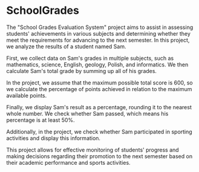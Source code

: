 # SchoolGrades
The "School Grades Evaluation System" project aims to assist in assessing students' achievements in various subjects and determining whether they meet the requirements for advancing to the next semester. In this project, we analyze the results of a student named Sam.

First, we collect data on Sam's grades in multiple subjects, such as mathematics, science, English, geology, Polish, and informatics. We then calculate Sam's total grade by summing up all of his grades.

In the project, we assume that the maximum possible total score is 600, so we calculate the percentage of points achieved in relation to the maximum available points.

Finally, we display Sam's result as a percentage, rounding it to the nearest whole number. We check whether Sam passed, which means his percentage is at least 50%.

Additionally, in the project, we check whether Sam participated in sporting activities and display this information.

This project allows for effective monitoring of students' progress and making decisions regarding their promotion to the next semester based on their academic performance and sports activities.
